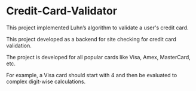 # Credit-Card-Validator
This project implemented Luhnʼs algorithm to validate a user's credit card. 

This project developed as a backend for site checking for credit card validation. 

The project is developed for all popular cards like Visa, Amex, MasterCard, etc.

For example, a Visa card should start with 4 and then be evaluated to complex digit-wise calculations.
